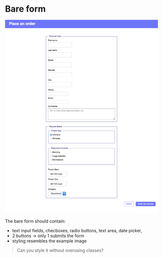 # Bare form

![Bare form example](bare-form-example.png)

The bare form should contain:

* text input fields, checboxes, radio buttons, text area, date picker, 
* 2 buttons -> only 1 submits the form
* styling resembles the example image

> Can you style it without overusing classes?